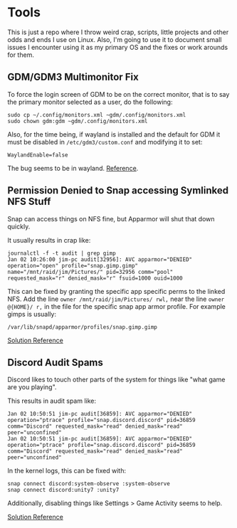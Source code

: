 # Tools

This is just a repo where I throw weird crap, scripts, little projects and
other odds and ends I use on Linux.  Also, I'm going to use it to document
small issues I encounter using it as my primary OS and the fixes or work
arounds for them.

## GDM/GDM3 Multimonitor Fix

To force the login screen of GDM to be on the correct monitor, that is to say
the primary monitor selected as a user, do the following:
```
sudo cp ~/.config/monitors.xml ~gdm/.config/monitors.xml
sudo chown gdm:gdm ~gdm/.config/monitors.xml
```
Also, for the time being, if wayland is installed and the default for GDM it 
must be disabled in `/etc/gdm3/custom.conf` and modifying it to set:
```
WaylandEnable=false
```
The bug seems to be in wayland. [Reference](https://bugzilla.redhat.com/show_bug.cgi?id=1184617#c4).

## Permission Denied to Snap accessing Symlinked NFS Stuff

Snap can access things on NFS fine, but Apparmor will shut that down quickly.

It usually results in crap like:
```
journalctl -f -t audit | grep gimp
Jan 02 10:26:00 jim-pc audit[32956]: AVC apparmor="DENIED" operation="open" profile="snap.gimp.gimp" name="/mnt/raid/jim/Pictures/" pid=32956 comm="pool" requested_mask="r" denied_mask="r" fsuid=1000 ouid=1000
```

This can be fixed by granting the specific app specific perms to the linked NFS.
Add the line `owner /mnt/raid/jim/Pictures/ rwl,` near the line
`owner @{HOME}/ r,` in the file for the specific snap app armor profile. For
example gimps is usually:
```
/var/lib/snapd/apparmor/profiles/snap.gimp.gimp
```

[Solution Reference](https://forum.snapcraft.io/t/snaps-and-nfs-home/438/26)

## Discord Audit Spams

Discord likes to touch other parts of the system for things like "what game are you playing".

This results in audit spam like:
```
Jan 02 10:50:51 jim-pc audit[36859]: AVC apparmor="DENIED" operation="ptrace" profile="snap.discord.discord" pid=36859 comm="Discord" requested_mask="read" denied_mask="read" peer="unconfined"
Jan 02 10:50:51 jim-pc audit[36859]: AVC apparmor="DENIED" operation="ptrace" profile="snap.discord.discord" pid=36859 comm="Discord" requested_mask="read" denied_mask="read" peer="unconfined"
```

In the kernel logs, this can be fixed with:
```
snap connect discord:system-observe :system-observe
snap connect discord:unity7 :unity7
```

Additionally, disabling things like Settings > Game Activity seems to help.

[Solution Reference](https://github.com/snapcrafters/discord/issues/23#issuecomment-390735227)

